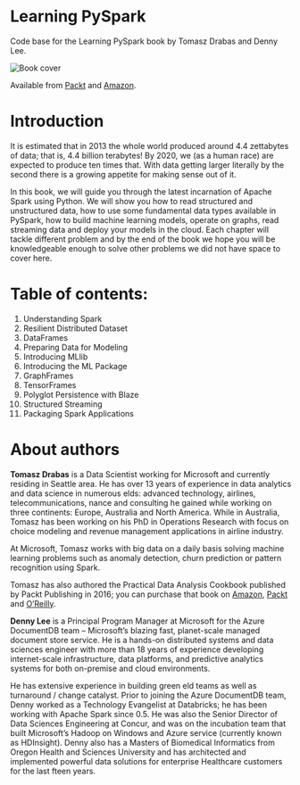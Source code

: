 # Learning PySpark
Code base for the Learning PySpark book by Tomasz Drabas and Denny Lee. 

![Book cover](https://www.learningpyspark.com/wp-content/uploads/2017/02/Learning-PySpark-Banner-with-Text-Final-768x515.png)

Available from [Packt](https://www.packtpub.com/big-data-and-business-intelligence/learning-pyspark) and [Amazon](https://www.amazon.com/Learning-PySpark-Tomasz-Drabas/dp/1786463709/ref=s9_simh_gw_g14_i1_r?_encoding=UTF8&fpl=fresh&pf_rd_m=ATVPDKIKX0DER&pf_rd_s=&pf_rd_r=F634WQ321FDKJHXRVD0K&pf_rd_t=36701&pf_rd_p=1cded295-23b4-40b1-8da6-7c1c9eb81d33&pf_rd_i=desktop).



# Introduction

It is estimated that in 2013 the whole world produced around 4.4 zettabytes of data; that is, 4.4 billion terabytes! By 2020, we (as a human race) are expected to produce ten times that. With data getting larger literally by the second there is a growing appetite for making sense out of it.

In this book, we will guide you through the latest incarnation of Apache Spark using Python. We will show you how to read structured and unstructured data, how to use some fundamental data types available in PySpark, how to build machine learning models, operate on graphs, read streaming data and deploy your models in the cloud. Each chapter will tackle different problem and by the end of the book we hope you will be knowledgeable enough to solve other problems we did not have space to cover here.

# Table of contents:

1. Understanding Spark
2. Resilient Distributed Dataset
3. DataFrames
4. Preparing Data for Modeling
5. Introducing MLlib
6. Introducing the ML Package
7. GraphFrames
8. TensorFrames
9. Polyglot Persistence with Blaze
10. Structured Streaming
11. Packaging Spark Applications

# About authors

**Tomasz Drabas** is a Data Scientist working for Microsoft and currently residing in Seattle area. He has over 13 years of experience in data analytics and data science in numerous elds: advanced technology, airlines, telecommunications, nance and consulting he gained while working on three continents: Europe, Australia and North America. While in Australia, Tomasz has been working on his PhD in Operations Research with focus on choice modeling and revenue management applications in airline industry.

At Microsoft, Tomasz works with big data on a daily basis solving machine learning problems such as anomaly detection, churn prediction or pattern recognition using Spark.

Tomasz has also authored the Practical Data Analysis Cookbook published by Packt Publishing in 2016; you can purchase that book on [Amazon](https://www.amazon.com/Practical-Analysis-Cookbook-Tomasz-Drabas/dp/1783551666/ref=sr_1_1?ie=UTF8&qid=1487737534&sr=8-1&keywords=practical+data+analysis+cookbook), [Packt](https://www.packtpub.com/big-data-and-business-intelligence/practical-data-analysis-cookbook) and [O’Reilly](http://shop.oreilly.com/product/9781783551668.do).

 

**Denny Lee** is a Principal Program Manager at Microsoft for the Azure DocumentDB team – Microsoft’s blazing fast, planet-scale managed document store service. He is a hands-on distributed systems and data sciences engineer with more than 18 years of experience developing internet-scale infrastructure, data platforms, and predictive analytics systems for both on-premise and cloud environments.

He has extensive experience in building green eld teams as well as turnaround / change catalyst. Prior to joining the Azure DocumentDB team, Denny worked as a Technology Evangelist at Databricks; he has been working with Apache Spark since 0.5. He was also the Senior Director of Data Sciences Engineering at Concur, and was on the incubation team that built Microsoft’s Hadoop on Windows and Azure service (currently known as HDInsight). Denny also has a Masters of Biomedical Informatics from Oregon Health and Sciences University and has architected and implemented powerful data solutions for enterprise Healthcare customers for the last fteen years.